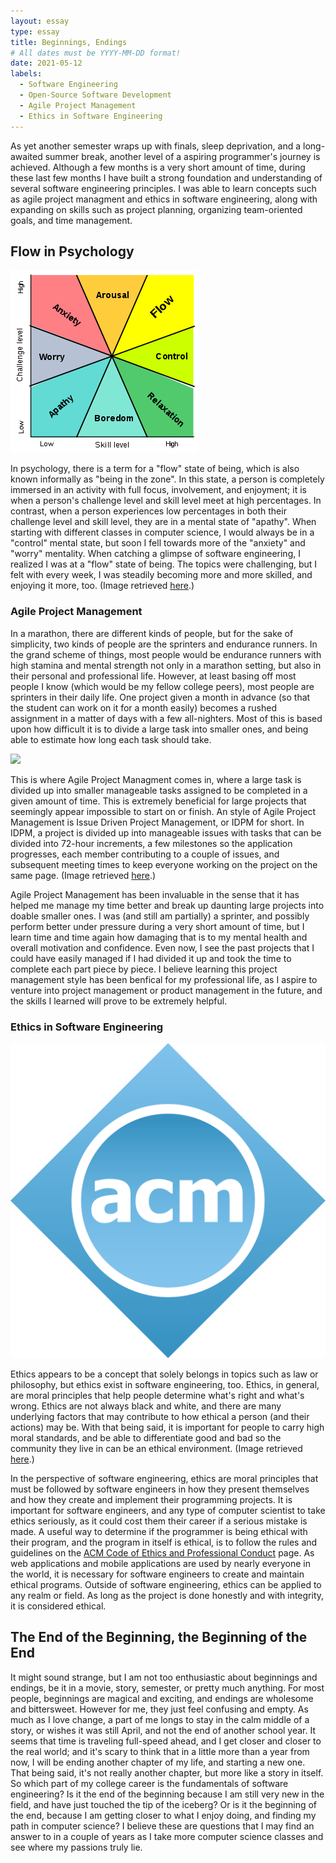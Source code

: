 ```yaml
---
layout: essay
type: essay
title: Beginnings, Endings
# All dates must be YYYY-MM-DD format!
date: 2021-05-12
labels:
  - Software Engineering
  - Open-Source Software Development
  - Agile Project Management
  - Ethics in Software Engineering
---
```


As yet another semester wraps up with finals, sleep deprivation, and a long-awaited summer break, another level of a aspiring programmer's journey is achieved. Although a few months is a very short amount of time, during these last few months I have built a strong foundation and understanding of several software engineering principles. I was able to learn concepts such as agile project managment and ethics in software engineering, along with expanding on skills such as project planning, organizing team-oriented goals, and time management.

## Flow in Psychology

<img class="ui medium right floated image" src="../images/flow.png">

In psychology, there is a term for a "flow" state of being, which is also known informally as "being in the zone". In this state, a person is completely immersed in an activity with full focus, involvement, and enjoyment; it is when a person's challenge level and skill level meet at high percentages. In contrast, when a person experiences low percentages in both their challenge level and skill level, they are in a mental state of "apathy". When starting with different classes in computer science, I would always be in a "control" mental state, but soon I fell towards more of the "anxiety" and "worry" mentality. When catching a glimpse of software engineering, I realized I was at a "flow" state of being. The topics were challenging, but I felt with every week, I was steadily becoming more and more skilled, and enjoying it more, too. (Image retrieved <a href="https://upload.wikimedia.org/wikipedia/commons/thumb/f/f6/Challenge_vs_skill.svg/300px-Challenge_vs_skill.svg.png">here</a>.)

### Agile Project Management

In a marathon, there are different kinds of people, but for the sake of simplicity, two kinds of people are the sprinters and endurance runners. In the grand scheme of things, most people would be endurance runners with high stamina and mental strength not only in a marathon setting, but also in their personal and professional life. However, at least basing off most people I know (which would be my fellow college peers), most people are sprinters in their daily life. One project given a month in advance (so that the student can work on it for a month easily) becomes a rushed assignment in a matter of days with a few all-nighters. Most of this is based upon how difficult it is to divide a large task into smaller ones, and being able to estimate how long each task should take.

<img class="ui medium right floated image" src="../images/project.jpeg">

This is where Agile Project Managment comes in, where a large task is divided up into smaller manageable tasks assigned to be completed in a given amount of time. This is extremely beneficial for large projects that seemingly appear impossible to start on or finish. An style of Agile Project Management is Issue Driven Project Management, or IDPM for short. In IDPM, a project is divided up into manageable issues with tasks that can be divided into 72-hour increments, a few milestones so the application progresses, each member contributing to a couple of issues, and subsequent meeting times to keep everyone working on the project on the same page. (Image retrieved <a href="https://www.techrepublic.com/a/hub/i/r/2018/03/20/cad44d4d-6707-4703-9eeb-30d539d16a6e/resize/1200x/1be69d3ae9b7c4be604bd2d8058ed960/istock-844535646.jpg">here</a>.)

Agile Project Management has been invaluable in the sense that it has helped me manage my time better and break up daunting large projects into doable smaller ones. I was (and still am partially) a sprinter, and possibly perform better under pressure during a very short amount of time, but I learn time and time again how damaging that is to my mental health and overall motivation and confidence. Even now, I see the past projects that I could have easily managed if I had divided it up and took the time to complete each part piece by piece. I believe learning this project management style has been benfical for my professional life, as I aspire to venture into project management or product management in the future, and the skills I learned will prove to be extremely helpful. 

### Ethics in Software Engineering

<img class="ui medium right floated image" src="../images/acm.png">

Ethics appears to be a concept that solely belongs in topics such as law or philosophy, but ethics exist in software engineering, too. Ethics, in general, are moral principles that help people determine what's right and what's wrong. Ethics are not always black and white, and there are many underlying factors that may contribute to how ethical a person (and their actions) may be. With that being said, it is important for people to carry high moral standards, and be able to differentiate good and bad so the community they live in can be an ethical environment. (Image retrieved <a href="https://upload.wikimedia.org/wikipedia/commons/thumb/8/8e/Association_for_Computing_Machinery_%28ACM%29_logo.svg/1200px-Association_for_Computing_Machinery_%28ACM%29_logo.svg.png">here</a>.)

In the perspective of software engineering, ethics are moral principles that must be followed by software engineers in how they present themselves and how they create and implement their programming projects. It is important for software engineers, and any type of computer scientist to take ethics seriously, as it could cost them their career if a serious mistake is made. A useful way to determine if the programmer is being ethical with their program, and the program in itself is ethical, is to follow the rules and guidelines on the <a href="https://www.acm.org/code-of-ethics">ACM Code of Ethics and Professional Conduct</a> page. As web applications and mobile applications are used by nearly everyone in the world, it is necessary for software engineers to create and maintain ethical programs. Outside of software engineering, ethics can be applied to any realm or field. As long as the project is done honestly and with integrity, it is considered ethical.

## The End of the Beginning, the Beginning of the End

It might sound strange, but I am not too enthusiastic about beginnings and endings, be it in a movie, story, semester, or pretty much anything. For most people, beginnings are magical and exciting, and endings are wholesome and bittersweet. However for me, they just feel confusing and empty. As much as I love change, a part of me longs to stay in the calm middle of a story, or wishes it was still April, and not the end of another school year. It seems that time is traveling full-speed ahead, and I get closer and closer to the real world; and it's scary to think that in a little more than a year from now, I will be ending another chapter of my life, and starting a new one. That being said, it's not really another chapter, but more like a story in itself. So which part of my college career is the fundamentals of software engineering? Is it the end of the beginning because I am still very new in the field, and have just touched the tip of the iceberg? Or is it the beginning of the end, because I am getting closer to what I enjoy doing, and finding my path in computer science? I believe these are questions that I may find an answer to in a couple of years as I take more computer science classes and see where my passions truly lie.
